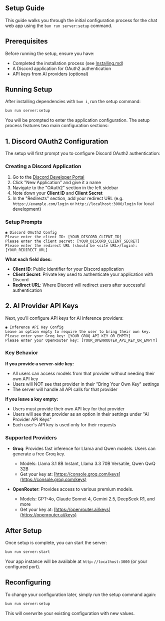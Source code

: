 ## Setup Guide

This guide walks you through the initial configuration process for the chat web app using the `bun run server:setup` command.

## Prerequisites

Before running the setup, ensure you have:

- Completed the installation process (see [Installing.md](Installing.md))
- A Discord application for OAuth2 authentication
- API keys from AI providers (optional)

## Running Setup

After installing dependencies with `bun i`, run the setup command:

```bash
bun run server:setup
```

You will be prompted to enter the application configuration. The setup process features two main configuration sections:

## 1. Discord OAuth2 Configuration

The setup will first prompt you to configure Discord OAuth2 authentication:

### Creating a Discord Application

1. Go to the [Discord Developer Portal](https://discord.com/developers/applications)
2. Click "New Application" and give it a name
3. Navigate to the "OAuth2" section in the left sidebar
4. Note down your **Client ID** and **Client Secret**
5. In the "Redirects" section, add your redirect URL (e.g. `https://example.com/login` or `http://localhost:3000/login` for local development)

### Setup Prompts

```
◉ Discord OAuth2 Config
Please enter the client ID: [YOUR_DISCORD_CLIENT_ID]
Please enter the client secret: [YOUR_DISCORD_CLIENT_SECRET]
Please enter the redirect URL (should be <site URL>/login): [YOUR_REDIRECT_URL]
```

**What each field does:**

- **Client ID**: Public identifier for your Discord application
- **Client Secret**: Private key used to authenticate your application with Discord
- **Redirect URL**: Where Discord will redirect users after successful authentication

## 2. AI Provider API Keys

Next, you'll configure API keys for AI inference providers:

```
◉ Inference API Key Config
Leave an option empty to require the user to bring their own key.
Please enter your Groq key: [YOUR_GROQ_API_KEY_OR_EMPTY]
Please enter your OpenRouter key: [YOUR_OPENROUTER_API_KEY_OR_EMPTY]
```

### Key Behavior

**If you provide a server-side key:**

- All users can access models from that provider without needing their own API key
- Users will NOT see that provider in their "Bring Your Own Key" settings
- The server will handle all API calls for that provider

**If you leave a key empty:**

- Users must provide their own API key for that provider
- Users will see that provider as an option in their settings under "AI Provider API Keys"
- Each user's API key is used only for their requests

### Supported Providers

- **Groq**: Provides fast inference for Llama and Qwen models. Users can generate a free Groq key.

  - Models: Llama 3.1 8B Instant, Llama 3.3 70B Versatile, Qwen QwQ 32B
  - Get your key at: [https://console.groq.com/keys](https://console.groq.com/keys)

- **OpenRouter**: Provides access to various premium models.
  - Models: GPT-4o, Claude Sonnet 4, Gemini 2.5, DeepSeek R1, and more
  - Get your key at: [https://openrouter.ai/keys](https://openrouter.ai/keys)

## After Setup

Once setup is complete, you can start the server:

```bash
bun run server:start
```

Your app instance will be available at `http://localhost:3000` (or your configured port).

## Reconfiguring

To change your configuration later, simply run the setup command again:

```bash
bun run server:setup
```

This will overwrite your existing configuration with new values.
